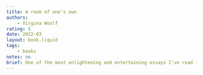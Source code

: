 ```yaml
---
title: A room of one's own
authors:
    - Virgina Woolf
rating: 5
date: 2022-03
layout: book.liquid
tags: 
    - books
notes: no
brief: One of the most enlightening and entertaining essays I've read in a long time. A beautiful book that's worth revisiting often.
---
```


